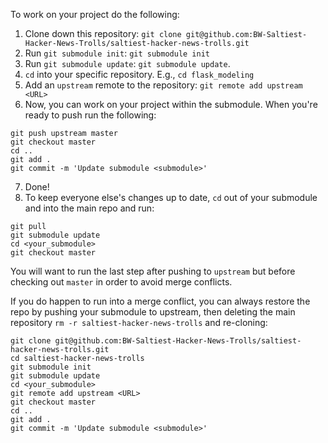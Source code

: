 To work on your project do the following:

1. Clone down this repository: `git clone git@github.com:BW-Saltiest-Hacker-News-Trolls/saltiest-hacker-news-trolls.git`
2. Run `git submodule init`: `git submodule init`
3. Run `git submodule update`: `git submodule update`.
4. `cd` into your specific repository.  E.g., `cd flask_modeling`
5. Add an `upstream` remote to the repository: `git remote add upstream <URL>`
6. Now, you can work on your project within the submodule.  When you're ready to push run the following:
```
git push upstream master
git checkout master
cd ..
git add .
git commit -m 'Update submodule <submodule>'
```
7. Done!
8. To keep everyone else's changes up to date, `cd` out of your submodule and
   into the main repo and run:
```
git pull
git submodule update
cd <your_submodule>
git checkout master
```
You will want to run the last step after pushing to `upstream` but before
checking out `master` in order to avoid merge conflicts.

If you do happen to run into a merge conflict, you can always restore the repo
by pushing your submodule to upstream, then deleting the main repository `rm -r
saltiest-hacker-news-trolls` and re-cloning:
```
git clone git@github.com:BW-Saltiest-Hacker-News-Trolls/saltiest-hacker-news-trolls.git
cd saltiest-hacker-news-trolls
git submodule init
git submodule update
cd <your_submodule>
git remote add upstream <URL>
git checkout master
cd ..
git add .
git commit -m 'Update submodule <submodule>'
```
